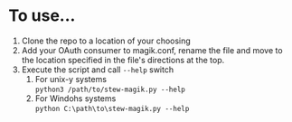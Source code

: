 # To use...

1. Clone the repo to a location of your choosing
2. Add your OAuth consumer to magik.conf, rename the file and move to the location specified in the file's directions at the top.
3. Execute the script and call `--help` switch  
   1. For unix-y systems   
   ```python3 /path/to/stew-magik.py --help```
   2. For Windohs systems  
   ```python C:\path\to\stew-magik.py --help```